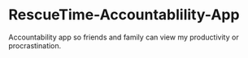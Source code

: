 # RescueTime-Accountablility-App
Accountability app so friends and family can view my productivity or procrastination.
